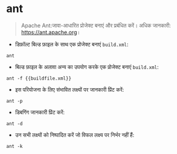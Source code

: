 # ant

> Apache Ant:जावा-आधारित प्रोजेक्ट बनाएं और प्रबंधित करें।
> अधिक जानकारी: <https://ant.apache.org>।

- डिफ़ॉल्ट बिल्ड फ़ाइल के साथ एक प्रोजेक्ट बनाएं `build.xml`:

`ant`

- बिल्ड फ़ाइल के अलावा अन्य का उपयोग करके एक प्रोजेक्ट बनाएं `build.xml`:

`ant -f {{buildfile.xml}}`

- इस परियोजना के लिए संभावित लक्ष्यों पर जानकारी प्रिंट करें:

`ant -p`

- डिबगिंग जानकारी प्रिंट करें:

`ant -d`

- उन सभी लक्ष्यों को निष्पादित करें जो विफल लक्ष्य पर निर्भर नहीं हैं:

`ant -k`

